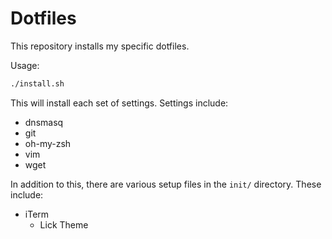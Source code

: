 # Dotfiles
This repository installs my specific dotfiles.

Usage:

```bash
./install.sh
```

This will install each set of settings. Settings include:

- dnsmasq
- git
- oh-my-zsh
- vim
- wget

In addition to this, there are various setup files in the `init/` directory. These include:

- iTerm
    - Lick Theme

